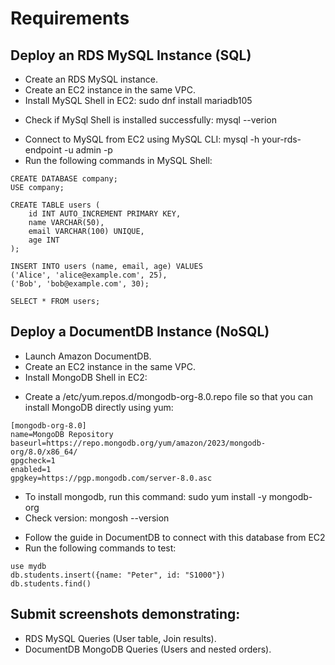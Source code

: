 # Requirements
## Deploy an RDS MySQL Instance (SQL)
* Create an RDS MySQL instance.
* Create an EC2 instance in the same VPC.
* Install MySQL Shell in EC2: sudo dnf install mariadb105
- Check if MySql Shell is installed successfully: mysql --verion
* Connect to MySQL from EC2 using MySQL CLI: mysql -h your-rds-endpoint -u admin -p     
* Run the following commands in MySQL Shell:
```
CREATE DATABASE company;
USE company;

CREATE TABLE users (
    id INT AUTO_INCREMENT PRIMARY KEY,
    name VARCHAR(50),
    email VARCHAR(100) UNIQUE,
    age INT
);

INSERT INTO users (name, email, age) VALUES
('Alice', 'alice@example.com', 25),
('Bob', 'bob@example.com', 30);

SELECT * FROM users;
```
## Deploy a DocumentDB Instance (NoSQL)
* Launch Amazon DocumentDB.
* Create an EC2 instance in the same VPC.
* Install MongoDB Shell in EC2: 
- Create a /etc/yum.repos.d/mongodb-org-8.0.repo file so that you can install MongoDB directly using yum:
```
[mongodb-org-8.0]
name=MongoDB Repository
baseurl=https://repo.mongodb.org/yum/amazon/2023/mongodb-org/8.0/x86_64/
gpgcheck=1
enabled=1
gpgkey=https://pgp.mongodb.com/server-8.0.asc
```
- To install mongodb, run this command: sudo yum install -y mongodb-org
- Check version: mongosh --version
* Follow the guide in DocumentDB to connect with this database from EC2
* Run the following commands to test:
```
use mydb
db.students.insert({name: "Peter", id: "S1000"})
db.students.find()
```
## Submit screenshots demonstrating:
* RDS MySQL Queries (User table, Join results).
* DocumentDB MongoDB Queries (Users and nested orders).
